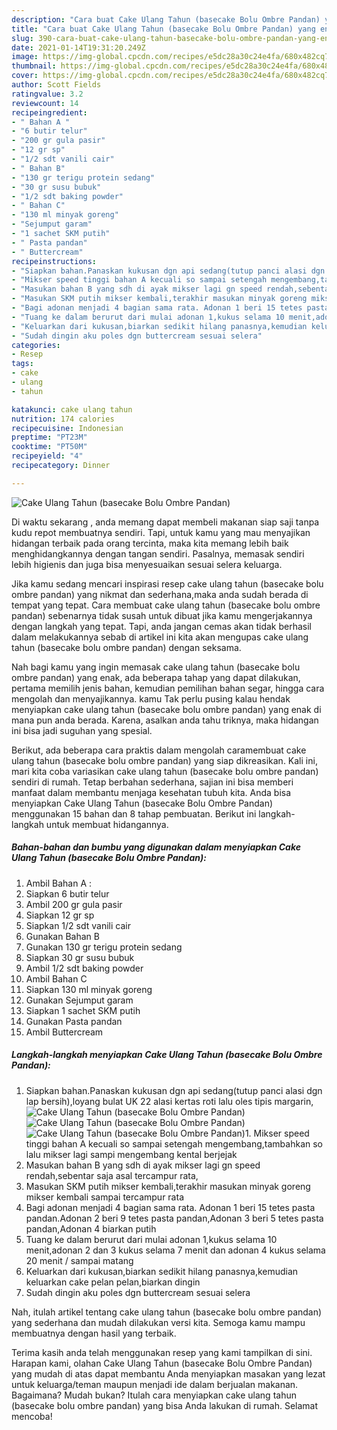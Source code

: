 ```yaml
---
description: "Cara buat Cake Ulang Tahun (basecake Bolu Ombre Pandan) yang enak dan Mudah Dibuat"
title: "Cara buat Cake Ulang Tahun (basecake Bolu Ombre Pandan) yang enak dan Mudah Dibuat"
slug: 390-cara-buat-cake-ulang-tahun-basecake-bolu-ombre-pandan-yang-enak-dan-mudah-dibuat
date: 2021-01-14T19:31:20.249Z
image: https://img-global.cpcdn.com/recipes/e5dc28a30c24e4fa/680x482cq70/cake-ulang-tahun-basecake-bolu-ombre-pandan-foto-resep-utama.jpg
thumbnail: https://img-global.cpcdn.com/recipes/e5dc28a30c24e4fa/680x482cq70/cake-ulang-tahun-basecake-bolu-ombre-pandan-foto-resep-utama.jpg
cover: https://img-global.cpcdn.com/recipes/e5dc28a30c24e4fa/680x482cq70/cake-ulang-tahun-basecake-bolu-ombre-pandan-foto-resep-utama.jpg
author: Scott Fields
ratingvalue: 3.2
reviewcount: 14
recipeingredient:
- " Bahan A "
- "6 butir telur"
- "200 gr gula pasir"
- "12 gr sp"
- "1/2 sdt vanili cair"
- " Bahan B"
- "130 gr terigu protein sedang"
- "30 gr susu bubuk"
- "1/2 sdt baking powder"
- " Bahan C"
- "130 ml minyak goreng"
- "Sejumput garam"
- "1 sachet SKM putih"
- " Pasta pandan"
- " Buttercream"
recipeinstructions:
- "Siapkan bahan.Panaskan kukusan dgn api sedang(tutup panci alasi dgn lap bersih),loyang bulat UK 22 alasi kertas roti lalu oles tipis margarin,"
- "Mikser speed tinggi bahan A kecuali so sampai setengah mengembang,tambahkan so lalu mikser lagi sampi mengembang kental berjejak"
- "Masukan bahan B yang sdh di ayak mikser lagi gn speed rendah,sebentar saja asal tercampur rata,"
- "Masukan SKM putih mikser kembali,terakhir masukan minyak goreng mikser kembali sampai tercampur rata"
- "Bagi adonan menjadi 4 bagian sama rata. Adonan 1 beri 15 tetes pasta pandan.Adonan 2 beri 9 tetes pasta pandan,Adonan 3 beri 5 tetes pasta pandan,Adonan 4 biarkan putih"
- "Tuang ke dalam berurut dari mulai adonan 1,kukus selama 10 menit,adonan 2 dan 3 kukus selama 7 menit dan adonan 4 kukus selama 20 menit / sampai matang"
- "Keluarkan dari kukusan,biarkan sedikit hilang panasnya,kemudian keluarkan cake pelan pelan,biarkan dingin"
- "Sudah dingin aku poles dgn buttercream sesuai selera"
categories:
- Resep
tags:
- cake
- ulang
- tahun

katakunci: cake ulang tahun 
nutrition: 174 calories
recipecuisine: Indonesian
preptime: "PT23M"
cooktime: "PT50M"
recipeyield: "4"
recipecategory: Dinner

---
```



![Cake Ulang Tahun (basecake Bolu Ombre Pandan)](https://img-global.cpcdn.com/recipes/e5dc28a30c24e4fa/680x482cq70/cake-ulang-tahun-basecake-bolu-ombre-pandan-foto-resep-utama.jpg)

Di waktu  sekarang , anda memang dapat membeli makanan siap saji tanpa kudu repot membuatnya sendiri. Tapi, untuk kamu yang mau menyajikan hidangan terbaik pada orang tercinta, maka kita memang lebih baik menghidangkannya dengan tangan sendiri. Pasalnya, memasak sendiri lebih higienis dan juga bisa menyesuaikan sesuai selera keluarga.

Jika kamu sedang mencari inspirasi resep cake ulang tahun (basecake bolu ombre pandan) yang nikmat dan sederhana,maka anda sudah berada di tempat yang tepat. Cara membuat cake ulang tahun (basecake bolu ombre pandan)  sebenarnya tidak susah untuk dibuat jika kamu mengerjakannya dengan langkah yang tepat. Tapi, anda jangan cemas akan tidak berhasil dalam melakukannya 
sebab di artikel ini kita akan mengupas cake ulang tahun (basecake bolu ombre pandan) dengan seksama.  



Nah bagi kamu yang ingin memasak cake ulang tahun (basecake bolu ombre pandan) yang enak, ada beberapa tahap yang dapat dilakukan, pertama memilih jenis bahan, kemudian pemilihan bahan segar, hingga cara mengolah dan menyajikannya. kamu Tak perlu pusing kalau hendak menyiapkan cake ulang tahun (basecake bolu ombre pandan) yang enak di mana pun anda berada. Karena, asalkan anda  tahu triknya, maka hidangan ini bisa jadi suguhan yang spesial.

Berikut, ada beberapa cara praktis  dalam mengolah caramembuat cake ulang tahun (basecake bolu ombre pandan) yang siap dikreasikan. Kali ini, mari kita coba variasikan cake ulang tahun (basecake bolu ombre pandan) sendiri di rumah. Tetap berbahan sederhana, sajian ini bisa memberi manfaat dalam membantu menjaga kesehatan tubuh kita. Anda bisa menyiapkan Cake Ulang Tahun (basecake Bolu Ombre Pandan) menggunakan 15 bahan dan 8 tahap pembuatan. Berikut ini langkah-langkah untuk membuat hidangannya.

<!--inarticleads1-->

##### Bahan-bahan dan bumbu yang digunakan dalam menyiapkan Cake Ulang Tahun (basecake Bolu Ombre Pandan):

1. Ambil  Bahan A :
1. Siapkan 6 butir telur
1. Ambil 200 gr gula pasir
1. Siapkan 12 gr sp
1. Siapkan 1/2 sdt vanili cair
1. Gunakan  Bahan B
1. Gunakan 130 gr terigu protein sedang
1. Siapkan 30 gr susu bubuk
1. Ambil 1/2 sdt baking powder
1. Ambil  Bahan C
1. Siapkan 130 ml minyak goreng
1. Gunakan Sejumput garam
1. Siapkan 1 sachet SKM putih
1. Gunakan  Pasta pandan
1. Ambil  Buttercream




<!--inarticleads2-->

##### Langkah-langkah menyiapkan Cake Ulang Tahun (basecake Bolu Ombre Pandan):

1. Siapkan bahan.Panaskan kukusan dgn api sedang(tutup panci alasi dgn lap bersih),loyang bulat UK 22 alasi kertas roti lalu oles tipis margarin,
<img src="https://img-global.cpcdn.com/steps/61bb0a72a9756915/160x128cq70/cake-ulang-tahun-basecake-bolu-ombre-pandan-langkah-memasak-1-foto.jpg" alt="Cake Ulang Tahun (basecake Bolu Ombre Pandan)"><img src="https://img-global.cpcdn.com/steps/db347176ec85631c/160x128cq70/cake-ulang-tahun-basecake-bolu-ombre-pandan-langkah-memasak-1-foto.jpg" alt="Cake Ulang Tahun (basecake Bolu Ombre Pandan)"><img src="https://img-global.cpcdn.com/steps/bb24cc7467a661e5/160x128cq70/cake-ulang-tahun-basecake-bolu-ombre-pandan-langkah-memasak-1-foto.jpg" alt="Cake Ulang Tahun (basecake Bolu Ombre Pandan)">1. Mikser speed tinggi bahan A kecuali so sampai setengah mengembang,tambahkan so lalu mikser lagi sampi mengembang kental berjejak
1. Masukan bahan B yang sdh di ayak mikser lagi gn speed rendah,sebentar saja asal tercampur rata,
1. Masukan SKM putih mikser kembali,terakhir masukan minyak goreng mikser kembali sampai tercampur rata
1. Bagi adonan menjadi 4 bagian sama rata. Adonan 1 beri 15 tetes pasta pandan.Adonan 2 beri 9 tetes pasta pandan,Adonan 3 beri 5 tetes pasta pandan,Adonan 4 biarkan putih
1. Tuang ke dalam berurut dari mulai adonan 1,kukus selama 10 menit,adonan 2 dan 3 kukus selama 7 menit dan adonan 4 kukus selama 20 menit / sampai matang
1. Keluarkan dari kukusan,biarkan sedikit hilang panasnya,kemudian keluarkan cake pelan pelan,biarkan dingin
1. Sudah dingin aku poles dgn buttercream sesuai selera




Nah, itulah artikel tentang  cake ulang tahun (basecake bolu ombre pandan)  yang sederhana dan mudah dilakukan versi kita. Semoga kamu mampu membuatnya dengan hasil yang terbaik. 

Terima kasih anda telah menggunakan resep yang kami tampilkan di sini. Harapan kami, olahan  Cake Ulang Tahun (basecake Bolu Ombre Pandan) yang mudah di atas dapat membantu Anda menyiapkan masakan yang lezat untuk keluarga/teman maupun menjadi ide dalam berjualan makanan. Bagaimana? Mudah bukan? Itulah cara menyiapkan cake ulang tahun (basecake bolu ombre pandan) yang bisa Anda lakukan di rumah. Selamat mencoba!

